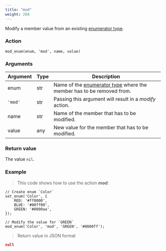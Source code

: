 ```yaml
---
title: "mod"
weight: 204
---
```


Modify a member value from an existing [enumerator type](../../../data-types/enum).


### Action

`mod_enum(enum, 'mod', name, value)`

### Arguments

Argument | Type | Description
-------- | ---- | -----------
enum | str | Name of the [enumerator type](../../../data-types/enum) where the member has to be removed from.
`'mod'` | str | Passing this argument will result in a *modify* action.
name | str | Name of the member that has to be modified.
value | any | New value for the member that has to be modified.

### Return value

The value `nil`.

### Example

> This code shows how to use the action ***mod***:

```thingsdb,json_response
// Create enum `Color`
set_enum('Color', {
    RED: '#ff0000',
    BLUE: '#00ff00',
    GREEN: '#0000aa',
});

// Modify the value for `GREEN`
mod_enum('Color', 'mod', 'GREEN', '#0000ff');
```

> Return value in JSON format

```json
null
```
